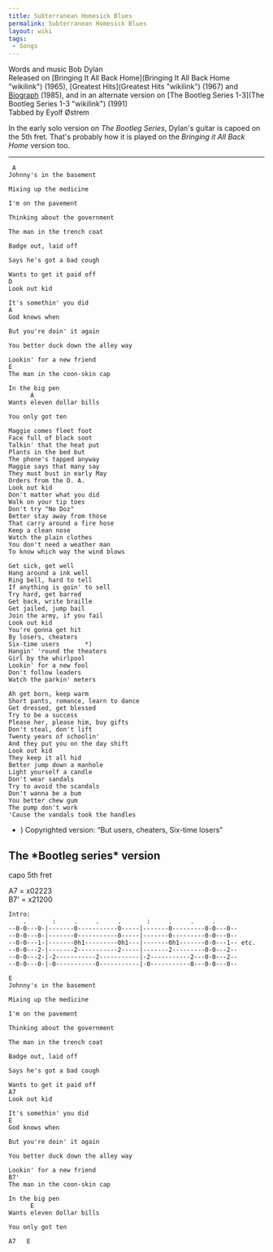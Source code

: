 ```yaml
---
title: Subterranean Homesick Blues
permalink: Subterranean Homesick Blues
layout: wiki
tags:
 - Songs
---
```


Words and music Bob Dylan  
Released on [Bringing It All Back
Home](Bringing It All Back Home "wikilink") (1965), [Greatest
Hits](Greatest Hits "wikilink") (1967) and
[Biograph](Biograph "wikilink") (1985), and in an alternate version on
[The Bootleg Series 1-3](The Bootleg Series 1-3 "wikilink") (1991)  
Tabbed by Eyolf Østrem

In the early solo version on *The Bootleg Series*, Dylan's guitar is
capoed on the 5th fret. That's probably how it is played on the
*Bringing it All Back Home* version too.

* * * * *

     A
    Johnny's in the basement

    Mixing up the medicine

    I'm on the pavement

    Thinking about the government

    The man in the trench coat

    Badge out, laid off

    Says he's got a bad cough

    Wants to get it paid off
    D
    Look out kid

    It's somethin' you did
    A
    God knows when

    But you're doin' it again

    You better duck down the alley way

    Lookin' for a new friend
    E
    The man in the coon-skin cap

    In the big pen
          A
    Wants eleven dollar bills

    You only got ten

    Maggie comes fleet foot
    Face full of black soot
    Talkin' that the heat put
    Plants in the bed but
    The phone's tapped anyway
    Maggie says that many say
    They must bust in early May
    Orders from the D. A.
    Look out kid
    Don't matter what you did
    Walk on your tip toes
    Don't try "No Doz"
    Better stay away from those
    That carry around a fire hose
    Keep a clean nose
    Watch the plain clothes
    You don't need a weather man
    To know which way the wind blows

    Get sick, get well
    Hang around a ink well
    Ring bell, hard to tell
    If anything is goin' to sell
    Try hard, get barred
    Get back, write braille
    Get jailed, jump bail
    Join the army, if you fail
    Look out kid
    You're gonna get hit
    By losers, cheaters
    Six-time users       *)
    Hangin' 'round the theaters
    Girl by the whirlpool
    Lookin' for a new fool
    Don't follow leaders
    Watch the parkin' meters

    Ah get born, keep warm
    Short pants, romance, learn to dance
    Get dressed, get blessed
    Try to be a success
    Please her, please him, buy gifts
    Don't steal, don't lift
    Twenty years of schoolin'
    And they put you on the day shift
    Look out kid
    They keep it all hid
    Better jump down a manhole
    Light yourself a candle
    Don't wear sandals
    Try to avoid the scandals
    Don't wanna be a bum
    You better chew gum
    The pump don't work
    'Cause the vandals took the handles

-   ) Copyrighted version: “But users, cheaters, Six-time losers”

<h2 class="songversion">
The *Bootleg series* version

</h2>
capo 5th fret

A7 = x02223  
B7' = x21200

    Intro:
        .       :     .     .     .       :     .     .     .
    --0-0---0-|-------0-----------0-----|-------0---------0-0---0--
    --0-0---0-|-------0-----------0-----|-------0---------0-0---0--
    --0-0---1-|-------0h1---------0h1---|-------0h1-------0-0---1-- etc.
    --0-0---2-|-------2-----------2-----|-------2---------0-0---2--
    --0-0---2-|-2-----------2-----------|-2-----------2---0-0---2--
    --0-0---0-|-0-----------0-----------|-0-----------0---0-0---0--

    E
    Johnny's in the basement

    Mixing up the medicine

    I'm on the pavement

    Thinking about the government

    The man in the trench coat

    Badge out, laid off

    Says he's got a bad cough

    Wants to get it paid off
    A7
    Look out kid

    It's somethin' you did
    E
    God knows when

    But you're doin' it again

    You better duck down the alley way

    Lookin' for a new friend
    B7'
    The man in the coon-skin cap

    In the big pen
          E
    Wants eleven dollar bills

    You only got ten

    A7   E
